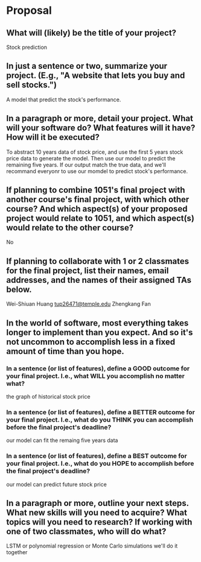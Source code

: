 # Proposal

## What will (likely) be the title of your project?

Stock prediction

## In just a sentence or two, summarize your project. (E.g., "A website that lets you buy and sell stocks.")

A model that predict the stock's performance.

## In a paragraph or more, detail your project. What will your software do? What features will it have? How will it be executed?

To abstract 10 years data of stock price, and use the first 5 years stock price data to generate the model. Then use our model to predict the remaining five years. If our output match the true data, and we'll recommand everyonr to use our momdel to predict stock's performance.

## If planning to combine 1051's final project with another course's final project, with which other course? And which aspect(s) of your proposed project would relate to 1051, and which aspect(s) would relate to the other course?

No

## If planning to collaborate with 1 or 2 classmates for the final project, list their names, email addresses, and the names of their assigned TAs below.

Wei-Shiuan Huang
tup26471@temple.edu
Zhengkang Fan

## In the world of software, most everything takes longer to implement than you expect. And so it's not uncommon to accomplish less in a fixed amount of time than you hope.

### In a sentence (or list of features), define a GOOD outcome for your final project. I.e., what WILL you accomplish no matter what?

the graph of historical stock price

### In a sentence (or list of features), define a BETTER outcome for your final project. I.e., what do you THINK you can accomplish before the final project's deadline?

our model can fit the remaing five years data

### In a sentence (or list of features), define a BEST outcome for your final project. I.e., what do you HOPE to accomplish before the final project's deadline?

our model can predict future stock price

## In a paragraph or more, outline your next steps. What new skills will you need to acquire? What topics will you need to research? If working with one of two classmates, who will do what?

LSTM or polynomial regression or Monte Carlo simulations
we'll do it together
